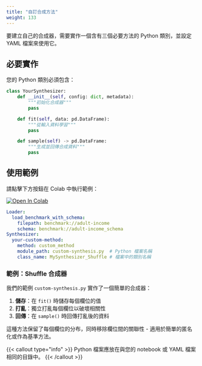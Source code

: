 ```yaml
---
title: "自訂合成方法"
weight: 133
---
```


要建立自己的合成器，需要實作一個含有三個必要方法的 Python 類別，並設定 YAML 檔案來使用它。

## 必要實作

您的 Python 類別必須包含：

```python
class YourSynthesizer:
    def __init__(self, config: dict, metadata):
        """初始化合成器"""
        pass

    def fit(self, data: pd.DataFrame):
        """從輸入資料學習"""
        pass

    def sample(self) -> pd.DataFrame:
        """生成並回傳合成資料"""
        pass
```

## 使用範例

請點擊下方按鈕在 Colab 中執行範例：

[![Open In Colab](https://colab.research.google.com/assets/colab-badge.svg)](https://colab.research.google.com/github/nics-tw/petsard/blob/main/demo/petsard-yaml/synthesizer-yaml/custom-synthesis.ipynb)

```yaml
Loader:
  load_benchmark_with_schema:
    filepath: benchmark://adult-income
    schema: benchmark://adult-income_schema
Synthesizer:
  your-custom-method:
    method: custom_method
    module_path: custom-synthesis.py  # Python 檔案名稱
    class_name: MySynthesizer_Shuffle # 檔案中的類別名稱
```

### 範例：Shuffle 合成器

我們的範例 `custom-synthesis.py` 實作了一個簡單的合成器：
1. **儲存**：在 `fit()` 時儲存每個欄位的值
2. **打亂**：獨立打亂每個欄位以破壞相關性
3. **回傳**：在 `sample()` 時回傳打亂後的資料

這種方法保留了每個欄位的分布，同時移除欄位間的關聯性 - 適用於簡單的匿名化或作為基準方法。

{{< callout type="info" >}}
Python 檔案應放在與您的 notebook 或 YAML 檔案相同的目錄中。
{{< /callout >}}
